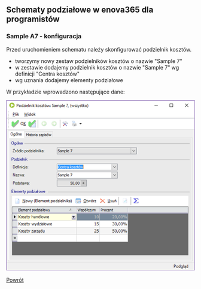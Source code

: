 ## Schematy podziałowe w enova365 dla programistów
### Sample A7 - konfiguracja


Przed uruchomieniem schematu należy skonfigurować podzielnik kosztów.

* tworzymy nowy zestaw podzielników kosztów o nazwie "Sample 7"
* w zestawie dodajemy podzielnik kosztów o nazwie "Sample 7" wg definicji "Centra kosztów"
* wg uznania dodajemy elementy podziałowe

W przykładzie wprowadzono następujące dane:

![](Sample%20A7.config.png)

[Powrót](README.md)

